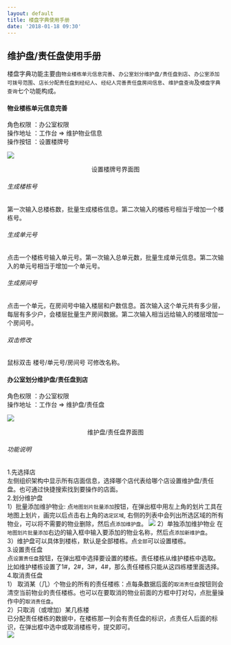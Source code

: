 ```yaml
---
layout: default
title: 楼盘字典使用手册
date: '2018-01-18 09:30'
---
```


## 维护盘/责任盘使用手册

楼盘字典功能主要由`物业楼栋单元信息完善`、`办公室划分维护盘/责任盘到店`、`办公室添加可拨号范围`、`店长分配责任盘到经纪人`、`经纪人完善责任盘房间信息`、`维护盘查询`及`楼盘字典查询`七个功能构成。

#### 物业楼栋单元信息完善
角色权限 ：办公室权限  
操作地址 ：工作台 => 维护物业信息        
操作按钮 ：设置楼牌号


![](https://98erp.github.io/assets/images/louhao.png)
<center>设置楼牌号界面图</center>

###### 生成楼栋号   
第一次输入总楼栋数，批量生成楼栋信息。第二次输入的楼栋号相当于增加一个楼栋号。
###### 生成单元号
点击一个楼栋号输入单元号。第一次输入总单元数，批量生成单元信息。第二次输入的单元号相当于增加一个单元号。
###### 生成房间号
点击一个单元，在房间号中输入楼层和户数信息。首次输入这个单元共有多少层，每层有多少户，会楼层批量生产房间数据。第二次输入相当远给输入的楼层增加一个房间号。
###### 双击修改
鼠标双击 楼号/单元号/房间号  可修改名称。

#### 办公室划分维护盘/责任盘到店
角色权限 ：办公室权限  
操作地址 ：工作台 => 维护盘/责任盘    

![](https://98erp.github.io/assets/images/whp.png)
<center>维护盘/责任盘界面图</center>

###### 功能说明
1.先选择店  
左侧组织架构中显示所有店面信息，选择哪个店代表给哪个店设置维护盘/责任盘。也可通过快捷搜索找到要操作的店面。  
2.划分维护盘  
1）批量添加维护物业: 点`地图划片批量添加`按钮，在弹出框中用左上角的划片工具在地图上划片，画完以后点击右上角的`选定区域`,  右侧的列表中会列出所选区域的所有物业，可以将不需要的物业删除，然后点`添加维护盘`。
![](https://98erp.github.io/assets/images/huapian.png)
2）单独添加维护物业
在`地图划片批量添加`右边的输入框中输入要添加的物业名称，然后点`添加新维护盘`。  
3）维护盘可以具体到楼栋，默认是全部楼栋。点`全部`可以设置楼栋。  
3.设置责任盘  
点`设置责任盘`按钮，在弹出框中选择要设置的楼栋。责任楼栋从维护楼栋中选取。比如维护楼栋设置了1#，2#，3#，4#，那么责任楼栋只能从这四栋楼里面选择。  
4.取消责任盘  
1） 取消某（几）个物业的所有的责任楼栋：点每条数据后面的`取消责任盘`按钮则会清空当前物业的责任楼栋。也可以在要取消的物业前面的方框中打对勾，点批量操作中的`取消责任盘`。  
2）只取消（或增加）某几栋楼  
已分配责任楼栋的数据中，在楼栋那一列会有责任盘的标识，点责任人后面的标识，在弹出框中选中或取消楼栋号，提交即可。  
![](https://98erp.github.io/assets/images/ldh.png)
